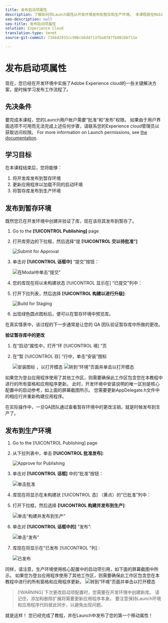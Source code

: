 ```yaml
---
title: 发布启动项属性
description: 了解如何将Launch属性从开发环境发布到暂存和生产环境。 本课程是在Mobile iOS Objective-C应用程序中使用启动教程实施Experience cloud的一部分。
seo-description: null
seo-title: 发布启动项属性
solution: Experience Cloud
translation-type: tm+mt
source-git-commit: 7166d2933cc99bcbbd4713fba8f87fb0826b711e

---
```



# 发布启动项属性

现在，您已经在开发环境中实施了Adobe Experience cloud的一些关键解决方案，是时候学习发布工作流程了。

## 先决条件

要完成本课程，您的Launch用户帐户需要“批准”和“发布”权限。 如果由于用户界面选项不可用而无法完成上述任何步骤，请联系您的Experience cloud管理员以获取访问权限。 For more information on Launch permissions, see [the documentation](https://docs.adobe.com/content/help/en/launch/using/reference/admin/user-permissions.html).

## 学习目标

在本课程结束后，您将能够：

1. 将开发库发布到暂存环境
1. 更新应用程序以加载不同的启动环境
1. 将暂存库发布到生产环境

## 发布到暂存环境

既然您已在开发环境中创建并验证了库，现在该将其发布到暂存了。

1. Go to the **[!UICONTROL Publishing]** page

1. 打开库旁边的下拉框，然后选择“提 **[!UICONTROL 交以待批准”]**

   ![Submit for Approval](images/mobile-publishing-submitForApproval.png)

1. 单击对 **[!UICONTROL 话框中]** “提交”按钮：

   ![在Modal中单击“提交”](images/mobile-publishing-submit.png)

1. 您的库现在将以未构建状态 [!UICONTROL 显示在] “已提交”列中：

1. 打开下拉列表，然后选择 **[!UICONTROL 构建以进行升级]**:

   ![Build for Staging](images/mobile-publishing-buildForStaging.png)
1. 出现绿色圆点图标后，便可以在暂存环境中预览库。

在真实情景中，该过程的下一步通常是让您的 QA 团队验证暂存库中所做的更改。

**验证暂存库中的更改**

1. 在“启动”属性中，打开“环 [!UICONTROL 境] ”页

1. 在“暂 [!UICONTROL 存] ”行中，单击“安装”图标

   ![安装图标](images/mobile-launch-installIcon.png) ，以打开模态
   ![转到“环境”页面并单击以打开模态](images/ios/objective-c/mobile-publishing-getStagingCode.png)

如果您为登台应用程序使用了其他工作区，则需要确保此工作区包含您在本教程中进行的所有窗格和应用程序更新。 此时，开发环境中安装说明的唯一区别是核心配置中的启动参考，如上面的屏幕截图所示。 您需要更新AppDelegate.h文件中的相应行并重新构建应用程序。

在实际操作中，一旦QA团队通过查看暂存环境中的更改注销，就是时候发布到生产了。

## 发布到生产环境

1. Go to the [!UICONTROL Publishing] page

1. 从下拉列表中，单击 **[!UICONTROL 批准发布]**:

   ![Approve for Publishing](images/mobile-publishing-approveForPublishing.png)

1. 单击对 **[!UICONTROL 话框]** 中的“批准”按钮：

   ![单击批准](images/mobile-publishing-approve.png)

1. 库现在将显示在未构建状 [!UICONTROL 态] （黄点）的“已批准”列中：

1. 打开下拉框，然后选择 **[!UICONTROL 构建并发布到生产]**:

   ![单击“构建并发布到生产”](images/mobile-publishing-buildAndPublishToProduction.png)

1. 单击对 **[!UICONTROL 话框中的]** “发布”:

   ![单击“发布”](images/mobile-publishing-publish.png)

1. 库现在将显示在“已发布 [!UICONTROL ”列] :

   ![已发布](images/mobile-publishing-published.png)

同样，请注意，生产环境使用核心配置中的启动项引用，如下面的屏幕截图中所示。  如果您为登台应用程序使用了其他工作区，则需要确保此工作区包含您在本教程中进行的所有窗格和应用程序更新。
![转到“环境”页面并单击以打开模态](images/ios/objective-c/mobile-publishing-getProductionCode.png)

>[!WARNING] 下次更改启动项配置时，您需要在开发环境中创建新库。 请记住，添加和删除扩展将需要更新应用程序本身。 要注意保持Launch环境和应用程序代码彼此同步，以避免出现问题。

就是这样！ 您已经完成了教程，并在Launch中发布了您的第一个移动属性！